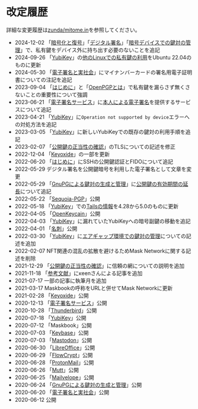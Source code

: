 # 改定履歴
詳細な変更履歴は[zunda/mitome.in](https://github.com/zunda/mitome.in)を参照してください。

- 2024-12-02 「[暗号化と復号](/OpenPGP/encryption)」「[デジタル署名](/OpenPGP/sign)」「[暗号デバイスでの鍵対の管理](/device/)」で、私有鍵をデバイス外に持ち出す必要のないことを追記
- 2024-09-26 「[YubiKey](/device/yubiKey)」の[他のLinuxでの私有鍵の利用](/device/yubiKey.html#%E4%BB%96%E3%81%AElinux%E3%81%A6%E3%82%99%E3%81%AE%E7%A7%81%E6%9C%89%E9%8D%B5%E3%81%AE%E5%88%A9%E7%94%A8)をUbuntu 22.04のものに更新
- 2024-05-30 「[電子署名と実社会](/laws/)」にマイナンバーカードの署名用電子証明書についての注記を追記
- 2023-09-04 「[はじめに](/)」と「[OpenPGPとは](/OpenPGP/)」で私有鍵を漏らさず無くさないことの重要性について強調
- 2023-06-21 「[電子署名サービス](/services/)」に[本人による電子署名](/services/#%E6%9C%AC%E4%BA%BA%E3%81%AB%E3%82%88%E3%82%8B%E9%9B%BB%E5%AD%90%E7%BD%B2%E5%90%8D)を提供するサービスについて追記
- 2023-04-21 「[YubiKey](/device/yubiKey)」に`Operation not supported by device`エラーへの対処方法を追記
- 2023-03-05 「[YubiKey](/device/yubiKey)」に新しいYubiKeyでの既存の鍵対の利用手順を追記
- 2023-02-07 「[公開鍵の正当性の確認](/OpenPGP/wot#pki%E3%81%AB%E3%82%88%E3%82%8B%E5%85%AC%E9%96%8B%E9%8D%B5%E3%81%AE%E6%AD%A3%E5%BD%93%E6%80%A7%E3%81%AE%E7%A2%BA%E8%AA%8D)」のTLSについての記述を修正
- 2022-12-04 「[Keyoxide](/sns/keyoxide)」の一部を更新
- 2022-06-20 「[はじめに](/)」にSSHの公開鍵認証とFIDOについて追記
- 2022-05-29 デジタル署名を公開鍵暗号を利用した電子署名として文章を変更
- 2022-05-29 「[GnuPGによる鍵対の生成と管理](/email/keyManagement)」に[公開鍵の有効期間の延長](/email/keyManagement#%E5%85%AC%E9%96%8B%E9%8D%B5%E3%81%AE%E6%9C%89%E5%8A%B9%E6%9C%9F%E9%96%93%E3%81%AE%E5%BB%B6%E9%95%B7)について追記
- 2022-05-22 「[Sequoia-PGP](/misc/sequoia)」公開
- 2022-05-18 「[YubiKey](/device/yubiKey)」での[Tailsの情報](/device/yubiKey#%E3%82%A8%E3%82%A2%E3%82%AD%E3%82%99%E3%83%A3%E3%83%83%E3%83%95%E3%82%9A%E7%92%B0%E5%A2%83%E3%81%A6%E3%82%99%E3%81%AE%E9%8D%B5%E5%AF%BE%E3%81%AE%E7%AE%A1%E7%90%86)を4.28から5.0のものに更新
- 2022-04-05 「[OpenKeycain](/misc/openKeychain)」公開
- 2022-04-03 「[YubiKey](/device/yubiKey)」に漏れていたYubiKeyへの暗号副鍵の移動を追記
- 2022-04-01 「[名刺](/misc/vCard)」公開
- 2022-03-30 「[YubiKey](/device/yubiKey)」に[エアギャップ環境での鍵対の管理](/device/yubiKey#%E3%82%A8%E3%82%A2%E3%82%AD%E3%82%99%E3%83%A3%E3%83%83%E3%83%95%E3%82%9A%E7%92%B0%E5%A2%83%E3%81%A6%E3%82%99%E3%81%AE%E9%8D%B5%E5%AF%BE%E3%81%AE%E7%AE%A1%E7%90%86)についての記述を追加
- 2022-02-07 NFT関連の混乱の拡散を避けるためMask Networkに関する記述を削除
- 2021-12-29 「[公開鍵の正当性の確認](/OpenPGP/wot)」に信頼の網についての説明を追加
- 2021-11-18 「[参考文献](/references/)」にκeenさんによる記事を追加
- 2021-07-17 一部の記事に執筆月を追加
- 2021-03-17 Maskbookの呼称をURLと併せてMask Networkに更新
- 2021-02-28 「[Keyoxide](/sns/keyoxide)」公開
- 2020-12-13 「[電子署名サービス](/services/)」公開
- 2020-10-28 「[Thunderbird](/email/thunderbird)」公開
- 2020-07-18 「[YubiKey](/device/yubiKey)」公開
- 2020-07-12 「Maskbook」公開
- 2020-07-03 「[Keybase](/sns/keybase)」公開
- 2020-07-03 「[Mastodon](/sns/mastodon)」公開
- 2020-06-30 「[LibreOffice](/misc/libreOffice)」公開
- 2020-06-29 「[FlowCrypt](/email/flowCrypt)」公開
- 2020-06-28 「[ProtonMail](/email/protonmail)」公開
- 2020-06-26 「[Mutt](/email/mutt)」公開
- 2020-06-25 「[Mailvelope](/email/mailvelope)」公開
- 2020-06-24 「[GnuPGによる鍵対の生成と管理](/email/keyManagement)」公開
- 2020-06-20 「[電子署名と実社会](/laws/)」公開
- 2020-06-12 公開
